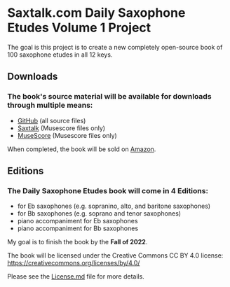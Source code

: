 # Saxtalk.com Daily Saxophone Etudes Volume 1 Project

The goal is this project is to create a new completely open-source book of 100 saxophone etudes in all 12 keys.

## Downloads

### The book's source material will be available for downloads through multiple means:

- [GitHub](https://github.com/RexDjere/saxtalk.com_daily_sax_etudes_vol1) (all source files)	
- [Saxtalk](https://saxtalk.com/) (Musescore files only)	
- [MuseScore](https://musescore.org/en) (Musescore files only)
	
When completed, the book will be sold on [Amazon](https://www.amazon.com/).

## Editions

### The Daily Saxophone Etudes book will come in 4 Editions:

- for Eb saxophones (e.g. sopranino, alto, and baritone saxophones)	
- for Bb saxophones (e.g. soprano and tenor saxophones)	
- piano accompaniment for Eb saxophones	
- piano accompaniment for Bb saxophones

My goal is to finish the book by the **Fall of 2022**.

The book will be licensed under the Creative Commons CC BY 4.0 license:
https://creativecommons.org/licenses/by/4.0/

Please see the [License.md](https://github.com/RexDjere/saxtalk.com_daily_sax_etudes_vol1/blob/main/LICENSE.md) file for more details.
